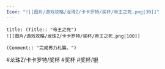 ```yaml
---
Icon: "![[图片/游戏攻略/龙珠Z/卡卡罗特/奖杯/帝王之死.png|30]]"
---
```

```ad-common-silver-trophy
title: (Title:: "帝王之死")
![[图片/游戏攻略/龙珠Z/卡卡罗特/奖杯/帝王之死.png|100]]

(Comment:: "完成弗力札篇。")
```

#龙珠Z/卡卡罗特/奖杯 #奖杯 #奖杯/银
